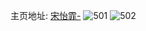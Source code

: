 主页地址: [宋怡霏-](https://weibo.com/u/5384759045) 
![501](https://wx4.sinaimg.cn/mw2000/005SpTOlly1giyj3oaqhrj30u0141ds5.jpg) 
![502](https://wx4.sinaimg.cn/mw2000/005SpTOlly1giyj3ov3g1j30u0140thj.jpg) 
